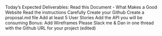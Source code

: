 Today’s Expected Deliverables:
Read this Document - What Makes a Good Website
Read the instructions Carefully
Create your Github
Create a proposal.md file
Add at least 5 User Stories
Add the API you will be consuming
Bonus: Add Wireframes
Please Slack me & Dan in one thread with the Github URL for your project (edited) 

